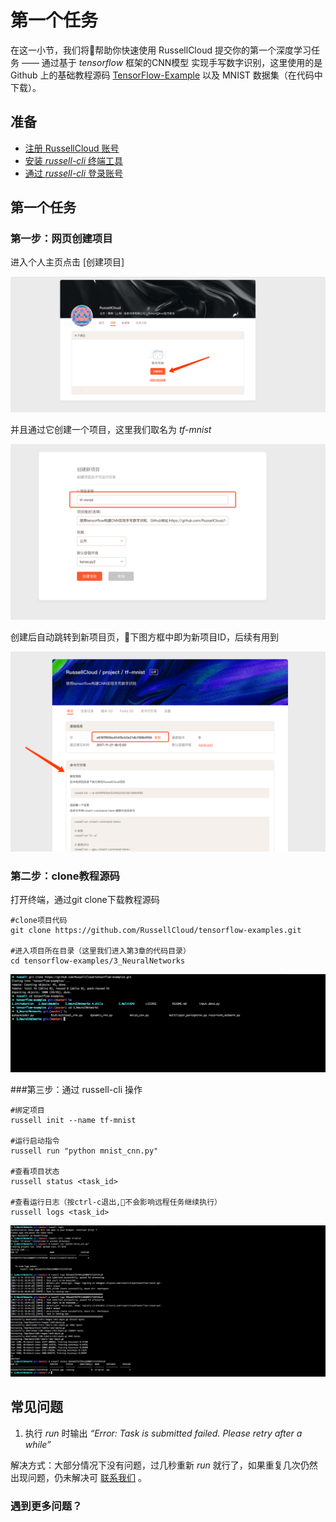 # 第一个任务

在这一小节，我们将帮助你快速使用 RussellCloud 提交你的第一个深度学习任务 —— 通过基于 *tensorflow* 框架的CNN模型 实现手写数字识别，这里使用的是 Github 上的基础教程源码 [TensorFlow-Example](https://github.com/RussellCloud/TensorFlow-Examples) 以及 MNIST 数据集（在代码中下载）。

## 准备

* [注册 RussellCloud 账号](http://russellcloud.com/#regist)
* [安装 *russell-cli* 终端工具](/get-started/install.md)
* [通过 *russell-cli* 登录账号](http://russellcloud.com/#login)


## 第一个任务


### 第一步：网页创建项目

进入个人主页点击 [创建项目] 

![](/asserts/img/first_task_1.png)

并且通过它创建一个项目，这里我们取名为 *tf-mnist* 

![](/asserts/img/first_task_2.png)

创建后自动跳转到新项目页，下图方框中即为新项目ID，后续有用到

![](/asserts/img/first_task_3.png)


### 第二步：clone教程源码
打开终端，通过git clone下载教程源码

```
#clone项目代码
git clone https://github.com/RussellCloud/tensorflow-examples.git

#进入项目所在目录（这里我们进入第3章的代码目录）
cd tensorflow-examples/3_NeuralNetworks

```


![](/asserts/img/first_task_4.png)


###第三步：通过 russell-cli 操作

```
#绑定项目
russell init --name tf-mnist

#运行启动指令
russell run "python mnist_cnn.py"

#查看项目状态
russell status <task_id>

#查看运行日志（按ctrl-c退出,不会影响远程任务继续执行）
russell logs <task_id>
```

![](/asserts/img/first_task_5.png)

## 常见问题

1. 执行 *run* 时输出 *“Error: Task is submitted failed. Please retry after a while”*

解决方式：大部分情况下没有问题，过几秒重新 *run* 就行了，如果重复几次仍然出现问题，仍未解决可 [联系我们](/contact-us.md) 。


### 遇到更多问题？







